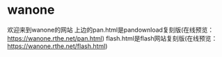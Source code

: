 # wanone
欢迎来到wanone的网站
上边的pan.html是pandownload复刻版(在线预览：https://wanone.rthe.net/pan.html)
flash.html是flash网站复刻版(在线预览：https://wanone.rthe.net/flash.html)

